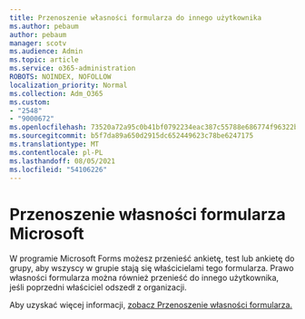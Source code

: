 ```yaml
---
title: Przenoszenie własności formularza do innego użytkownika
ms.author: pebaum
author: pebaum
manager: scotv
ms.audience: Admin
ms.topic: article
ms.service: o365-administration
ROBOTS: NOINDEX, NOFOLLOW
localization_priority: Normal
ms.collection: Adm_O365
ms.custom:
- "2548"
- "9000672"
ms.openlocfilehash: 73520a72a95c0b41bf0792234eac387c55788e686774f96322b202fb82b12eb6
ms.sourcegitcommit: b5f7da89a650d2915dc652449623c78be6247175
ms.translationtype: MT
ms.contentlocale: pl-PL
ms.lasthandoff: 08/05/2021
ms.locfileid: "54106226"
---
```

# <a name="transfer-ownership-of-a-microsoft-form"></a>Przenoszenie własności formularza Microsoft

W programie Microsoft Forms możesz przenieść ankietę, test lub ankietę do grupy, aby wszyscy w grupie stają się właścicielami tego formularza. Prawo własności formularza można również przenieść do innego użytkownika, jeśli poprzedni właściciel odszedł z organizacji.

Aby uzyskać więcej informacji, [zobacz Przenoszenie własności formularza.](https://support.office.com/article/Transfer-ownership-of-a-form-921a6361-a4e5-44ea-bce9-c4ed63aa54b4)
